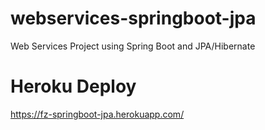 # webservices-springboot-jpa
Web Services Project using Spring Boot and JPA/Hibernate

# Heroku Deploy
https://fz-springboot-jpa.herokuapp.com/
